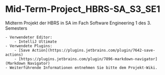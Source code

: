 # Mid-Term-Project_HBRS-SA_S3_SE1
Midterm Projekt der HBRS in SA im Fach Software Engineering 1 des 3. Semesters

    - Verwendeter Editor:
        - IntelliJ Ultimate
    - Verwendete Plugins:
        - [Save Action](https://plugins.jetbrains.com/plugin/7642-save-actions)
        - [https://plugins.jetbrains.com/plugin/7896-markdown-navigator](Markdown Navigator)
    - Weiterführende Informationen entnehmen Sie bitte dem Projekt-Wiki.